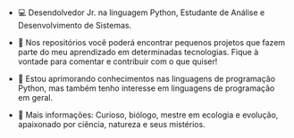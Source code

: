 - 💻 Desendolvedor Jr. na linguagem Python, Estudante de Análise e Desenvolvimento de Sistemas.

- 📄 Nos repositórios você poderá encontrar pequenos projetos que fazem parte do meu aprendizado em determinadas tecnologias. Fique à vontade para comentar e contribuir com o que quiser!

- 🌱 Estou aprimorando conhecimentos nas linguagens de programação Python, mas também tenho interesse em linguagens de programação em geral.

- 👾 Mais informações: Curioso, biólogo, mestre em ecologia e evolução, apaixonado por ciência, natureza e seus mistérios.
